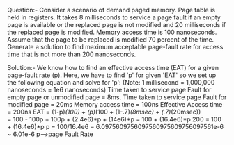 Question:-
Consider a scenario of demand paged memory. Page table is held in registers. It takes
8 milliseconds to service a page fault if an empty page is available or the replaced page is not
modified and 20 milliseconds if the replaced page is modified. Memory access time is 100
nanoseconds. Assume that the page to be replaced is modified 70 percent of the time. Generate a
solution to find maximum acceptable page-fault rate for access time that is not more than 200
nanoseconds.


Solution:-
We know how to find an effective access time (EAT) for a given page-fault rate (p). 
Here, we have to find 'p' for given 'EAT' so we set up the following equation and solve for 'p':
(Note: 1 millisecond = 1,000,000 nanoseconds = 1e6 nanoseconds)
Time taken to service page Fault for empty page or unmodified page = 8ms.
Time taken to service page Fault for modified page = 20ms
Memory access time = 100ns
Effective Access time = 200ns
      EAT = (1-p)*(100) + (p)*(100 + (1-.7)*(8msec) + (.7)*(20msec))   
	  = 100 - 100p + 100p + (2.4e6)*p + (14e6)*p
	  = 100 + (16.4e6)*p
      200 = 100 + (16.4e6)*p
      p = 100/16.4e6 = 6.0975609756097560975609756097561e-6 ~ 6.01e-6
      p-->page Fault Rate
